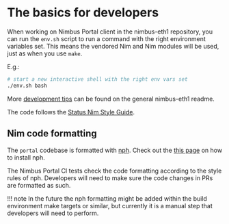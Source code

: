 # The basics for developers

When working on Nimbus Portal client in the nimbus-eth1 repository, you can run the `env.sh`
script to run a command with the right environment variables set. This means the
vendored Nim and Nim modules will be used, just as when you use `make`.

E.g.:

```bash
# start a new interactive shell with the right env vars set
./env.sh bash
```

<!-- TODO: Add most important development tips from following page here and
remove the link -->

More [development tips](https://github.com/status-im/nimbus-eth1/blob/master/README.md#devel-tips)
can be found on the general nimbus-eth1 readme.

The code follows the
[Status Nim Style Guide](https://status-im.github.io/nim-style-guide/).

## Nim code formatting

The `portal` codebase is formatted with [nph](https://github.com/arnetheduck/nph).
Check out the [this page](https://arnetheduck.github.io/nph/installation.html)
on how to install nph.

The Nimbus Portal CI tests check the code formatting according to the style rules of nph.
Developers will need to make sure the code changes in PRs are formatted as such.

!!! note
    In the future the nph formatting might be added within the build environment
    make targets or similar, but currently it is a manual step that developers
    will need to perform.
